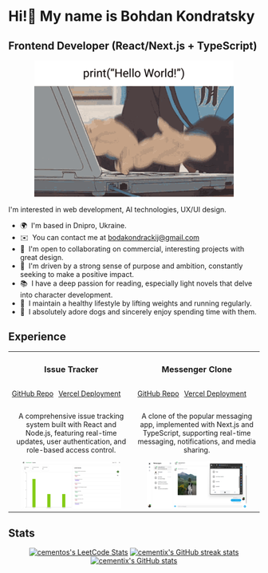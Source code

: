 # Hi!👋 My name is Bohdan Kondratsky

## Frontend Developer (React/Next.js + TypeScript)

<p align="center">
 <img width="400" heigh="100" src="assets/bg.gif" alt="desktop"/>
</p>

I'm interested in web development, AI technologies, UX/UI design.

- 🌍  I'm based in Dnipro, Ukraine.
- ✉️  You can contact me at [bodakondrackij@gmail.com](mailto:bodakondrackij@gmail.com)
- 🤝  I'm open to collaborating on commercial, interesting projects with great design.
- 🔮  I'm driven by a strong sense of purpose and ambition, constantly seeking to make a positive impact.
- 📚  I have a deep passion for reading, especially light novels that delve into character development.
- 💪  I maintain a healthy lifestyle by lifting weights and running regularly.
- 🐶  I absolutely adore dogs and sincerely enjoy spending time with them.

## Experience

<div align="center">
  <table>
    <tr>
      <td align="center" width="50%">
        <h3>Issue Tracker</h3>
       <div style="display: flex; gap: 10px;">
        <p><a href="https://github.com/cementix/issue-tracker" target="_blank">GitHub Repo</a></p>
        <p><a href="https://issue-tracker-rose-psi.vercel.app/" target="_blank">Vercel Deployment</a></p>
       </div>
        <p>A comprehensive issue tracking system built with React and Node.js, featuring real-time updates, user authentication, and role-based access control.</p>
        <img src="assets/issue-tracker-screenshot.png" alt="Issue Tracker Screenshot" width="200"/>
      </td>
      <td align="center" width="50%">
        <h3>Messenger Clone</h3>
        <div style="display: flex; gap: 10px;">
        <p><a href="https://github.com/cementix/messenger-clone" target="_blank">GitHub Repo</a></p>
       <p><a href="https://messenger-clone-two-weld.vercel.app/" target="_blank">Vercel Deployment</a></p>
        </div> 
        <p>A clone of the popular messaging app, implemented with Next.js and TypeScript, supporting real-time messaging, notifications, and media sharing.</p>
        <img src="assets/messenger-clone-screenshot.png" alt="Messenger Clone Screenshot" width="200"/>
      </td>
    </tr>
  </table>
</div>

## Stats

<div align="center">
  <a href="http://www.github.com/cementix"><img src="https://leetcode-stats.vercel.app/api?username=cementos&theme=dark" alt="cementos's LeetCode Stats" /></a>
    <a href="http://www.github.com/cementix"><img src="https://github-readme-streak-stats.herokuapp.com/?user=cementix&stroke=ffffff&background=1c1917&ring=0891b2&fire=0891b2&currStreakNum=ffffff&currStreakLabel=0891b2&sideNums=ffffff&sideLabels=ffffff&dates=ffffff&hide_border=true" alt="cementix's GitHub streak stats" /></a>
</div>

<div align="center">
  <a href="http://www.github.com/cementix"><img src="https://github-readme-stats.vercel.app/api?username=cementix&show_icons=true&hide=&count_private=true&title_color=0891b2&text_color=ffffff&icon_color=0891b2&bg_color=1c1917&hide_border=true&show_icons=true" alt="cementix's GitHub stats" /></a>
</div>
